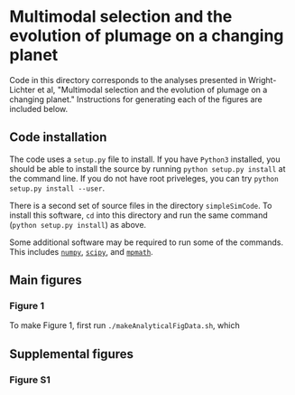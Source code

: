 # Multimodal selection and the evolution of plumage on a changing planet

Code in this directory corresponds to the analyses presented in Wright-Lichter et al,
"Multimodal selection and the evolution of plumage on a changing planet." Instructions 
for generating each of the figures are included below.

## Code installation

The code uses a `setup.py` file to install. If you have `Python3` installed, you should be able to install the source by 
running `python setup.py install` at the command line. If you do not have root priveleges, you can try `python setup.py install --user`.

There is a second set of source files in the directory `simpleSimCode`. To install this software, `cd` into this directory and run the 
same command (`python setup.py install`) as above.

Some additional software may be required to run some of the commands. This includes [`numpy`](https://numpy.org/), [`scipy`](https://scipy.org/), and [`mpmath`](https://mpmath.org/). 

## Main figures

### Figure 1
To make Figure 1, first run `./makeAnalyticalFigData.sh`, which  

## Supplemental figures

### Figure S1
